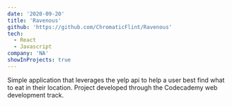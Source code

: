 ```yaml
---
date: '2020-09-20'
title: 'Ravenous'
github: 'https://github.com/ChromaticFlint/Ravenous'
tech:
  - React
  - Javascript
company: 'NA'
showInProjects: true
---
```


Simple application that leverages the yelp api to help a user best find what to eat in their location. Project developed through the Codecademy web development track.
